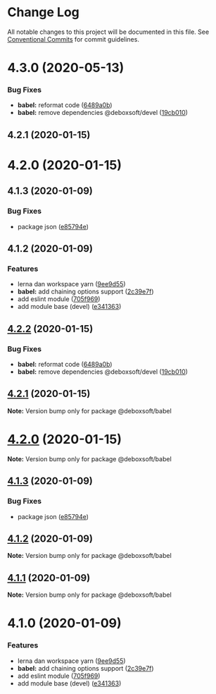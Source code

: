 # Change Log

All notable changes to this project will be documented in this file.
See [Conventional Commits](https://conventionalcommits.org) for commit guidelines.

# 4.3.0 (2020-05-13)


### Bug Fixes

* **babel:** reformat code ([6489a0b](https://github.com/deboxsoft/devel-js-coding/commit/6489a0bb49dded9237962cbf0eff447c0a0accaa))
* **babel:** remove dependencies @deboxsoft/devel ([19cb010](https://github.com/deboxsoft/devel-js-coding/commit/19cb0109c04d8fc9bdfc38d503a76307344581cb))



## 4.2.1 (2020-01-15)



# 4.2.0 (2020-01-15)



## 4.1.3 (2020-01-09)


### Bug Fixes

* package json ([e85794e](https://github.com/deboxsoft/devel-js-coding/commit/e85794e9a2164d4f5936fae8f6b6cd0ed06ecedb))



## 4.1.2 (2020-01-09)


### Features

* lerna dan workspace yarn ([9ee9d55](https://github.com/deboxsoft/devel-js-coding/commit/9ee9d55a22f9a1436cb7babc05a2ffae8074d604))
* **babel:** add chaining options support ([2c39e7f](https://github.com/deboxsoft/devel-js-coding/commit/2c39e7f8785da96bf321408d281b5d1b2029b601))
* add eslint module ([705f969](https://github.com/deboxsoft/devel-js-coding/commit/705f969a6daa724949fe6eee815506119f34ffdc))
* add module base (devel) ([e341363](https://github.com/deboxsoft/devel-js-coding/commit/e341363129441eb48fa7feacecb7965ea6504c5b))





## [4.2.2](https://github.com/deboxsoft/devel-js-coding/compare/v4.2.1...v4.2.2) (2020-01-15)


### Bug Fixes

* **babel:** reformat code ([6489a0b](https://github.com/deboxsoft/devel-js-coding/commit/6489a0bb49dded9237962cbf0eff447c0a0accaa))
* **babel:** remove dependencies @deboxsoft/devel ([19cb010](https://github.com/deboxsoft/devel-js-coding/commit/19cb0109c04d8fc9bdfc38d503a76307344581cb))





## [4.2.1](https://github.com/deboxsoft/devel-js-coding/compare/v4.2.0...v4.2.1) (2020-01-15)

**Note:** Version bump only for package @deboxsoft/babel





# [4.2.0](https://github.com/deboxsoft/devel-js-coding/compare/v4.1.5...v4.2.0) (2020-01-15)

**Note:** Version bump only for package @deboxsoft/babel





## [4.1.3](https://github.com/deboxsoft/devel-js-coding/compare/v4.1.2...v4.1.3) (2020-01-09)


### Bug Fixes

* package json ([e85794e](https://github.com/deboxsoft/devel-js-coding/commit/e85794e9a2164d4f5936fae8f6b6cd0ed06ecedb))





## [4.1.2](https://github.com/deboxsoft/devel-js-coding/compare/v4.1.1...v4.1.2) (2020-01-09)

**Note:** Version bump only for package @deboxsoft/babel





## [4.1.1](https://github.com/deboxsoft/devel-js-coding/compare/v4.1.0...v4.1.1) (2020-01-09)

**Note:** Version bump only for package @deboxsoft/babel





# 4.1.0 (2020-01-09)


### Features

* lerna dan workspace yarn ([9ee9d55](https://github.com/deboxsoft/devel-js-coding/commit/9ee9d55a22f9a1436cb7babc05a2ffae8074d604))
* **babel:** add chaining options support ([2c39e7f](https://github.com/deboxsoft/devel-js-coding/commit/2c39e7f8785da96bf321408d281b5d1b2029b601))
* add eslint module ([705f969](https://github.com/deboxsoft/devel-js-coding/commit/705f969a6daa724949fe6eee815506119f34ffdc))
* add module base (devel) ([e341363](https://github.com/deboxsoft/devel-js-coding/commit/e341363129441eb48fa7feacecb7965ea6504c5b))
